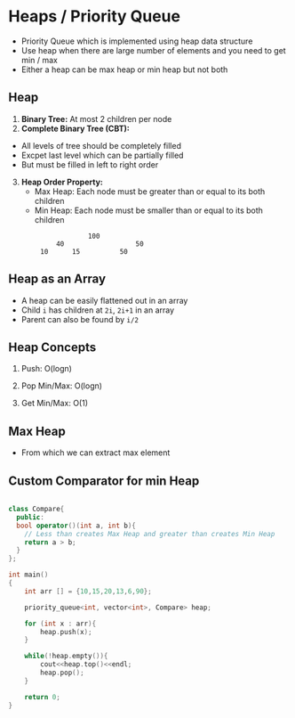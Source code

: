 # Heaps / Priority Queue

- Priority Queue which is implemented using heap data structure
- Use heap when there are large number of elements and you need to get min / max
- Either a heap can be max heap or min heap but not both

## Heap

1. **Binary Tree:** At most 2 children per node
2. **Complete Binary Tree (CBT):**

- All levels of tree should be completely filled
- Excpet last level which can be partially filled
- But must be filled in left to right order

3. **Heap Order Property:**
   - Max Heap: Each node must be greater than or equal to its both children
   - Min Heap: Each node must be smaller than or equal to its both children

```
                    100
            40                  50
        10      15          50

```

## Heap as an Array

- A heap can be easily flattened out in an array
- Child `i` has children at `2i`, `2i+1` in an array
- Parent can also be found by `i/2`

## Heap Concepts

1. Push: O(logn)

2. Pop Min/Max: O(logn)

3. Get Min/Max: O(1)

## Max Heap

- From which we can extract max element

## Custom Comparator for min Heap

```cpp

class Compare{
  public:
  bool operator()(int a, int b){
    // Less than creates Max Heap and greater than creates Min Heap
    return a > b;
  }
};

int main()
{
    int arr [] = {10,15,20,13,6,90};

    priority_queue<int, vector<int>, Compare> heap;

    for (int x : arr){
        heap.push(x);
    }

    while(!heap.empty()){
        cout<<heap.top()<<endl;
        heap.pop();
    }

    return 0;
}

```
